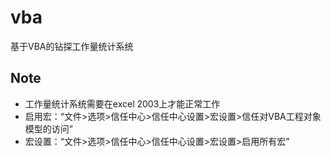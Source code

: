 # vba
基于VBA的钻探工作量统计系统

## Note
- 工作量统计系统需要在excel 2003上才能正常工作
- 启用宏：“文件>选项>信任中心>信任中心设置>宏设置>信任对VBA工程对象模型的访问”
- 宏设置：“文件>选项>信任中心>信任中心设置>宏设置>启用所有宏”
